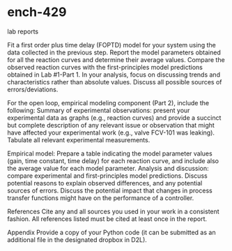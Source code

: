 # ench-429
lab reports

Fit a first order plus time delay (FOPTD) model for your system using the data collected in the
previous step. Report the model parameters obtained for all the reaction curves and determine their
average values. Compare the observed reaction curves with the first-principles model predictions
obtained in Lab #1-Part 1. In your analysis, focus on discussing trends and characteristics rather than
absolute values. Discuss all possible sources of errors/deviations.

For the open loop, empirical modeling component (Part 2), include the following:
Summary of experimental observations: present your experimental data as graphs (e.g., reaction
curves) and provide a succinct but complete description of any relevant issue or observation that
might have affected your experimental work (e.g., valve FCV-101 was leaking). Tabulate all relevant
experimental measurements.

Empirical model: Prepare a table indicating the model parameter values (gain, time constant, time
delay) for each reaction curve, and include also the average value for each model parameter.
Analysis and discussion: compare experimental and first-principles model predictions. Discuss
potential reasons to explain observed differences, and any potential sources of errors. Discuss the
potential impact that changes in process transfer functions might have on the performance of a
controller.

References
Cite any and all sources you used in your work in a consistent fashion. All references listed must be
cited at least once in the report.

Appendix
Provide a copy of your Python code (it can be submitted as an additional file in the designated dropbox
in D2L).

